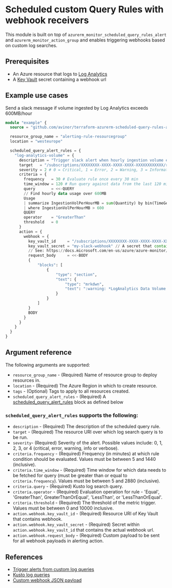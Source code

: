 # Scheduled custom Query Rules with webhook receivers 

This module is built on top of `azurerm_monitor_scheduled_query_rules_alert` and `azurerm_monitor_action_group` and enables triggering webhooks based on custom log searches.  

## Prerequisites

* An Azure resource that logs to [Log Analytics](https://docs.microsoft.com/en-us/azure/azure-monitor/logs/log-analytics-overview)
* A [Key Vault](https://docs.microsoft.com/en-us/azure/key-vault/general/overview) secret containing a webhook url

## Example use cases

Send a slack message if volume ingested by Log Analytics exceeds 600MB/hour
```terraform
module "example" {
  source = "github.com/avinor/terraform-azurerm-scheduled-query-rules-alert"

  resource_group_name = "alerting-rule-resourcegroup"
  location = "westeurope"

  scheduled_query_alert_rules = {
    "log-analytics-volume" = {
      description = "Trigger slack alert when hourly ingestion volume exceeds 600MB"
      target   = "/subscriptions/XXXXXXXX-XXXX-XXXX-XXXX-XXXXXXXXXXXX/resourceGroups/my-resourcegroup/providers/Microsoft.OperationalInsights/workspaces/my-log-analytics-workspace"
      severity = 2 # 0 = Critical, 1 = Error, 2 = Warning, 3 = Informational, 4 = Verbose 
      criteria = {
        frequency   = 30 # Evaluate rule once every 30 min 
        time_window = 120 # Run query against data from the last 120 min
        query       = <<-QUERY
        // Find hourly data usage over 600MB
        Usage
        | summarize IngestionVolPerHourMB = sum(Quantity) by bin(TimeGenerated, 1h)
        | where IngestionVolPerHourMB > 600
        QUERY
        operator    = "GreaterThan"
        threshold   = 0
      }
      action = {
        webhook = {
          key_vault_id     = "/subscriptions/XXXXXXXX-XXXX-XXXX-XXXX-XXXXXXXXXXXX/resourceGroups/some-resourcegroup/providers/Microsoft.KeyVault/vaults/my-keyvault"
          key_vault_secret = "my-slack-webhook" // A secret that contains the actual webhook url
          // See: https://docs.microsoft.com/en-us/azure/azure-monitor/alerts/alerts-log-webhook#log-alert-with-a-custom-json-payload-up-to-api-version-2018-04-16 for available variables in custom json payload 
          request_body     = <<-BODY
          {
              "blocks": [
                  {
                      "type": "section",
                      "text": {
                          "type": "mrkdwn",
                          "text": ":warning: *LogAnalytics Data Volume Warning*\nVolume of ingested data has surpassed 600MB/hour\nRule: #alertrulename\n#linktosearchresults"
                      }
                  }
              ]
          }
          BODY
        }
      }
    }
  }
}
```

## Argument reference
The following arguments are supported:
* `resource_group_name` - (Required) Name of resource group to deploy resources in.
* `location` - (Required) The Azure Region in which to create resource.
* `tags` - (Optional) Tags to apply to all resources created.
* `scheduled_query_alert_rules` - (Required) A [scheduled_query_alert_rules]() block as defined below

### `scheduled_query_alert_rules` supports the following:
* `description` - (Required) The description of the scheduled query rule.
* `target` - (Required) The resource URI over which log search query is to be run. 
* `severity`- (Required) Severity of the alert. Possible values include: 0, 1, 2, 3, or 4 (critical, error, warning, info or verbose).
* `criteria.frequency` - (Required) Frequency (in minutes) at which rule condition should be evaluated. Values must be between 5 and 1440 (inclusive).
* `criteria.time_window` - (Required) Time window for which data needs to be fetched for query (must be greater than or equal to `criteria.frequency`). Values must be between 5 and 2880 (inclusive).
* `criteria.query` - (Required) Kusto log search query.
* `criteria.operator` - (Required) Evaluation operation for rule - 'Equal', 'GreaterThan', GreaterThanOrEqual', 'LessThan', or 'LessThanOrEqual'.
* `criteria.threshold` - (Required) The threshold of the metric trigger. Values must be between 0 and 10000 inclusive.
* `action.webhook.key_vault_id` - (Required) Resource URI of Key Vault that contains webhook.
* `action.webhook.key_vault_secret` - (Required) Secret within `action.webhook.key_vault_id` that contains the actual webhook url.  
* `action.webhook.request_body` - (Required) Custom payload to be sent for all webhook payloads in alerting action.

## References
* [Trigger alerts from custom log queries](https://docs.microsoft.com/en-us/azure/azure-monitor/alerts/alerts-log)
* [Kusto log queries](https://docs.microsoft.com/en-us/azure/data-explorer/kusto/query/)
* [Custom webhook JSON payload](https://docs.microsoft.com/en-us/azure/azure-monitor/alerts/alerts-log-webhook#log-alert-with-a-custom-json-payload-up-to-api-version-2018-04-16)
